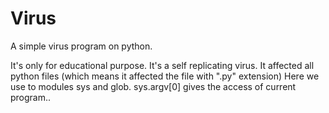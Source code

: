# Virus
A simple virus program on python.

It's only for educational purpose. 
It's a self replicating virus. 
It affected all python files (which means it affected the file with ".py" extension)
Here we use to modules sys and glob.
sys.argv[0] gives the access of current program..
